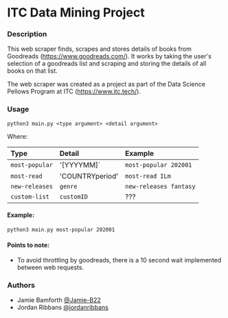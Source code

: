 # ITC Data Mining Project

### Description

This web scraper finds, scrapes and stores details of books from Goodreads (https://www.goodreads.com/). It works by taking the user's selection of a goodreads list and scraping and storing the details of all books on that list.

The web scraper was created as a project as part of the Data Science Pellows Program at ITC (https://www.itc.tech/).

### Usage

`python3 main.py <type argument> <detail argument>`

Where:


| Type | Detail | Example |
| :--- | :----------- | :-------- |
| `most-popular` | '[YYYYMM]` | `most-popular 202001` |
| `most-read` | 'COUNTRYperiod' | `most-read ILm` |
| `new-releases` | `genre` | `new-releases fantasy` |
| `custom-list` | `customID` | ??? |

#### Example:

`python3 main.py most-popular 202001`

#### Points to note:
* To avoid throttling by goodreads, there is a 10 second wait implemented between web requests.  

### Authors
- Jamie Bamforth <a href="https://github.com/Jamie-B22"> @Jamie-B22 </a>
- Jordan Ribbans <a href="https://github.com/jordanribbans"> @jordanribbans </a>